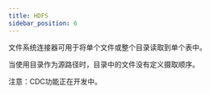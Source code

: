 ```yaml
---
title: HDFS
sidebar_position: 6
---
```


文件系统连接器可用于将单个文件或整个目录读取到单个表中。

当使用目录作为源路径时，目录中的文件没有定义摄取顺序。

注意：CDC功能正在开发中。
